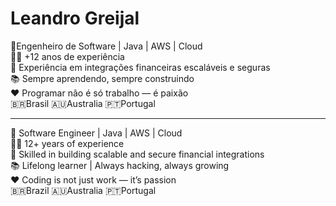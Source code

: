 # Leandro Greijal  

🚀Engenheiro de Software | Java | AWS | Cloud  
👨‍💻 +12 anos de experiência  
🔗 Experiência em integrações financeiras escaláveis e seguras  
📚 Sempre aprendendo, sempre construindo  
❤️ Programar não é só trabalho — é paixão  
🇧🇷Brasil 🇦🇺Australia 🇵🇹Portugal

---

🚀 Software Engineer | Java | AWS | Cloud  
👨‍💻 12+ years of experience  
🔗 Skilled in building scalable and secure financial integrations  
📚 Lifelong learner | Always hacking, always growing  
❤️ Coding is not just work — it’s passion  
🇧🇷Brazil 🇦🇺Australia 🇵🇹Portugal